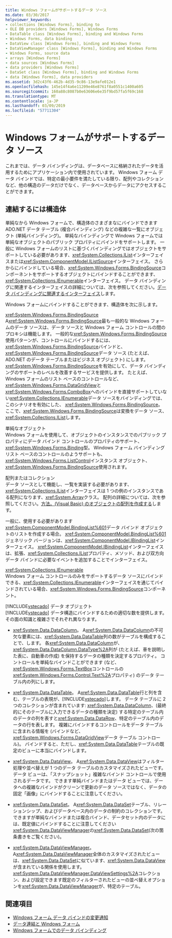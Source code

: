 ```yaml
---
title: Windows フォームがサポートするデータ ソース
ms.date: 03/30/2017
helpviewer_keywords:
- collections [Windows Forms], binding to
- OLE DB providers [Windows Forms], Windows Forms
- DataTable class [Windows Forms], binding and Windows Forms
- Windows Forms, data binding
- DataView class [Windows Forms], binding and Windows Forms
- DataViewManager class [Windows Forms], binding and Windows Forms
- Windows Forms, source data
- arrays [Windows Forms]
- data sources [Windows Forms]
- data providers [Windows Forms]
- DataSet class [Windows Forms], binding and Windows Forms
- data [Windows Forms], data providers
ms.assetid: 3d2c43f6-462b-4d35-9c86-13e9afe012e1
ms.openlocfilehash: 145e14f4a6e11209e46e8761f8a0551c1400a605
ms.sourcegitcommit: 160a88c8087b0e63606e6e35f9bd57fa5f69c168
ms.translationtype: MT
ms.contentlocale: ja-JP
ms.lasthandoff: 03/09/2019
ms.locfileid: "57711304"
---
```

# <a name="data-sources-supported-by-windows-forms"></a>Windows フォームがサポートするデータ ソース
これまでは、データ バインディングは、データベースに格納されたデータを活用するためにアプリケーション内で使用されています。 Windows フォーム データ バインドでは、特定の最小要件を満たしている限り、配列やコレクションなど、他の構造のデータだけでなく、データベースからデータにアクセスすることができます。  
  
## <a name="structures-to-bind-to"></a>連結するには構造体  
 単純なから Windows フォームで、構造体のさまざまなにバインドできます ADO.NET データ テーブル (複合バインディング) などの複雑な一覧にオブジェクト (単純バインディング)。 単純なバインディングで Windows フォームでは単純なオブジェクトのパブリック プロパティにバインドをサポートします。 一般に Windows フォームのリストに基づくバインディングではオブジェクトをサポートしている必要があります、<xref:System.Collections.IList>インターフェイスまたは<xref:System.ComponentModel.IListSource>インターフェイス。 さらからにバインドしている場合、<xref:System.Windows.Forms.BindingSource>コンポーネントをサポートするオブジェクトにバインドすることができます、<xref:System.Collections.IEnumerable>インターフェイス。 データ バインディングに関連するインターフェイスの詳細については、次を参照してください。[データ バインディングに関連するインターフェイス](interfaces-related-to-data-binding.md)します。  
  
 Windows フォームにバインドすることができます、構造体を次に示します。  
  
 <xref:System.Windows.Forms.BindingSource>  
 A<xref:System.Windows.Forms.BindingSource>最も一般的な Windows フォームのデータ ソースは、データ ソースと Windows フォーム コントロールの間のプロキシは機能します。 一般的な<xref:System.Windows.Forms.BindingSource>使用パターンが、コントロールにバインドするには、<xref:System.Windows.Forms.BindingSource>バインドと、<xref:System.Windows.Forms.BindingSource>データ ソース (たとえば、ADO.NET のデータ テーブルまたはビジネス オブジェクト) にします。 <xref:System.Windows.Forms.BindingSource>を有効にして、データ バインディングのサポートのレベルを改善するサービスを提供します。 たとえば、Windows フォームのリスト ベースのコントロールなど、<xref:System.Windows.Forms.DataGridView>と<xref:System.Windows.Forms.ComboBox>へのバインドを直接サポートしていない<xref:System.Collections.IEnumerable>データ ソースをバインディングでは、このシナリオを有効にした、 <xref:System.Windows.Forms.BindingSource>。 ここで、<xref:System.Windows.Forms.BindingSource>は変換をデータ ソース、<xref:System.Collections.IList>します。  
  
 単純なオブジェクト  
 Windows フォームを使用して、オブジェクトのインスタンスでのパブリック プロパティにデータ バインド コントロールのプロパティのサポート、<xref:System.Windows.Forms.Binding>型。 Windows フォーム バインディング リスト ベースのコントロールのようサポートも、<xref:System.Windows.Forms.ListControl>インスタンス オブジェクト、<xref:System.Windows.Forms.BindingSource>使用されます。  
  
 配列またはコレクション  
 データ ソースとして機能し、一覧を実装する必要があります、<xref:System.Collections.IList>インターフェイスは 1 つの例のインスタンスである配列になります、<xref:System.Array>クラス。 配列の詳細については、次を参照してください。[方法。(Visual Basic) のオブジェクトの配列を作成する](https://docs.microsoft.com/previous-versions/visualstudio/visual-studio-2010/487y7874(v=vs.100))します。  
  
 一般に、使用する必要があります<xref:System.ComponentModel.BindingList%601>データ バインド オブジェクトのリストを作成する場合。 <xref:System.ComponentModel.BindingList%601> ジェネリック バージョンは、<xref:System.ComponentModel.IBindingList>インターフェイス。 <xref:System.ComponentModel.IBindingList>インターフェイスは、拡張、<xref:System.Collections.IList>プロパティ、メソッド、および双方向データ バインドに必要なイベントを追加することでインターフェイス。  
  
 <xref:System.Collections.IEnumerable>  
 Windows フォーム コントロールのみをサポートするデータ ソースにバインドできる、<xref:System.Collections.IEnumerable>インターフェイスを通じてバインドされている場合、<xref:System.Windows.Forms.BindingSource>コンポーネント。  
  
 [!INCLUDE[vstecado](../../../includes/vstecado-md.md)] データ オブジェクト  
 [!INCLUDE[vstecado](../../../includes/vstecado-md.md)] データ構造にバインドするための適切な数を提供します。 その面の知識と複雑さでそれぞれ異なります。  
  
-   <xref:System.Data.DataColumn>。 A<xref:System.Data.DataColumn>の不可欠な要素には、<xref:System.Data.DataTable>列の数がテーブルを構成することで、します。 各<xref:System.Data.DataColumn>が、<xref:System.Data.DataColumn.DataType%2A>列が (たとえば、車を説明した表に、自動車の作成) を保持するデータの種類を決定するプロパティ。 コントロールを単純なバインドことができます (など、<xref:System.Windows.Forms.TextBox>コントロールの<xref:System.Windows.Forms.Control.Text%2A>プロパティ) のデータ テーブル内の列にします。  
  
-   <xref:System.Data.DataTable>。 A<xref:System.Data.DataTable>行と列を含む、テーブルの表現が、[!INCLUDE[vstecado](../../../includes/vstecado-md.md)]します。 データ テーブルに 2 つのコレクションが含まれています: <xref:System.Data.DataColumn>、(最終的にそのテーブルに入力できるデータの種類を決定) する特定のテーブル内のデータの列を表すと<xref:System.Data.DataRow>、特定のテーブル内のデータの行を表します。 複雑にバインドするコントロールをデータ テーブルに含まれる情報を (バインドなど、<xref:System.Windows.Forms.DataGridView>データ テーブル コントロール)。 バインドすると、ただし、<xref:System.Data.DataTable>テーブルの既定のビューに本当にバインドします。  
  
-   <xref:System.Data.DataView>。 A<xref:System.Data.DataView>はフィルター処理や並べ替えが 1 つのデータ テーブルのカスタマイズされたビューです。 データ ビューは、「スナップショット」複雑なバインド コントロールで使用されるデータです。 できます単純バインドまたはデータ ビューでは、データへの複雑なバインドがクリーンで更新のデータ ソースではなく、データの固定「画像」にバインドすることに注意してください。  
  
-   <xref:System.Data.DataSet>。 A<xref:System.Data.DataSet>テーブル、リレーションシップ、およびデータベース内のデータの制約のコレクションです。 できますが単純なバインドまたは複合バインド、データセット内のデータには、既定値にバインドすることに注意してください<xref:System.Data.DataViewManager>の<xref:System.Data.DataSet>(次の箇条書きをご覧ください)。  
  
-   <xref:System.Data.DataViewManager>。 A<xref:System.Data.DataViewManager>全体のカスタマイズされたビューは、<xref:System.Data.DataSet>に似ています、<xref:System.Data.DataView>が含まれている関係を使用します。 <xref:System.Data.DataViewManager.DataViewSettings%2A>コレクション、および設定できます既定のフィルターされたビューの並べ替えオプションを<xref:System.Data.DataViewManager>が、特定のテーブル。  
  
## <a name="see-also"></a>関連項目
- [Windows フォーム データ バインドの変更通知](change-notification-in-windows-forms-data-binding.md)
- [データ連結と Windows フォーム](data-binding-and-windows-forms.md)
- [Windows フォームでのデータ バインディング](windows-forms-data-binding.md)
